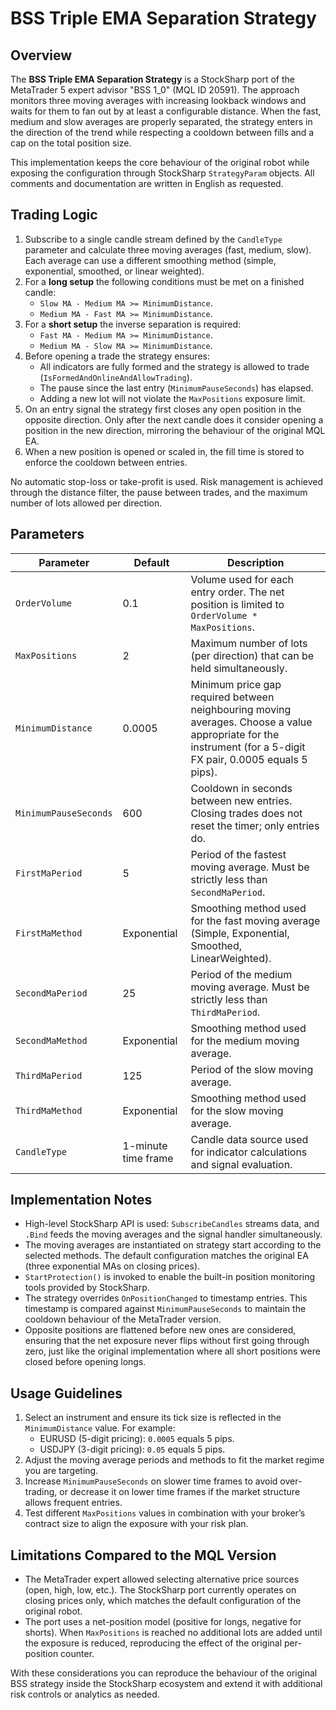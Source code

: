 # BSS Triple EMA Separation Strategy

## Overview

The **BSS Triple EMA Separation Strategy** is a StockSharp port of the MetaTrader 5 expert advisor "BSS 1_0" (MQL ID 20591). The approach monitors three moving averages with increasing lookback windows and waits for them to fan out by at least a configurable distance. When the fast, medium and slow averages are properly separated, the strategy enters in the direction of the trend while respecting a cooldown between fills and a cap on the total position size.

This implementation keeps the core behaviour of the original robot while exposing the configuration through StockSharp `StrategyParam` objects. All comments and documentation are written in English as requested.

## Trading Logic

1. Subscribe to a single candle stream defined by the `CandleType` parameter and calculate three moving averages (fast, medium, slow). Each average can use a different smoothing method (simple, exponential, smoothed, or linear weighted).
2. For a **long setup** the following conditions must be met on a finished candle:
   - `Slow MA - Medium MA >= MinimumDistance`.
   - `Medium MA - Fast MA >= MinimumDistance`.
3. For a **short setup** the inverse separation is required:
   - `Fast MA - Medium MA >= MinimumDistance`.
   - `Medium MA - Slow MA >= MinimumDistance`.
4. Before opening a trade the strategy ensures:
   - All indicators are fully formed and the strategy is allowed to trade (`IsFormedAndOnlineAndAllowTrading`).
   - The pause since the last entry (`MinimumPauseSeconds`) has elapsed.
   - Adding a new lot will not violate the `MaxPositions` exposure limit.
5. On an entry signal the strategy first closes any open position in the opposite direction. Only after the next candle does it consider opening a position in the new direction, mirroring the behaviour of the original MQL EA.
6. When a new position is opened or scaled in, the fill time is stored to enforce the cooldown between entries.

No automatic stop-loss or take-profit is used. Risk management is achieved through the distance filter, the pause between trades, and the maximum number of lots allowed per direction.

## Parameters

| Parameter | Default | Description |
|-----------|---------|-------------|
| `OrderVolume` | 0.1 | Volume used for each entry order. The net position is limited to `OrderVolume * MaxPositions`. |
| `MaxPositions` | 2 | Maximum number of lots (per direction) that can be held simultaneously. |
| `MinimumDistance` | 0.0005 | Minimum price gap required between neighbouring moving averages. Choose a value appropriate for the instrument (for a 5-digit FX pair, 0.0005 equals 5 pips). |
| `MinimumPauseSeconds` | 600 | Cooldown in seconds between new entries. Closing trades does not reset the timer; only entries do. |
| `FirstMaPeriod` | 5 | Period of the fastest moving average. Must be strictly less than `SecondMaPeriod`. |
| `FirstMaMethod` | Exponential | Smoothing method used for the fast moving average (Simple, Exponential, Smoothed, LinearWeighted). |
| `SecondMaPeriod` | 25 | Period of the medium moving average. Must be strictly less than `ThirdMaPeriod`. |
| `SecondMaMethod` | Exponential | Smoothing method used for the medium moving average. |
| `ThirdMaPeriod` | 125 | Period of the slow moving average. |
| `ThirdMaMethod` | Exponential | Smoothing method used for the slow moving average. |
| `CandleType` | 1-minute time frame | Candle data source used for indicator calculations and signal evaluation. |

## Implementation Notes

- High-level StockSharp API is used: `SubscribeCandles` streams data, and `.Bind` feeds the moving averages and the signal handler simultaneously.
- The moving averages are instantiated on strategy start according to the selected methods. The default configuration matches the original EA (three exponential MAs on closing prices).
- `StartProtection()` is invoked to enable the built-in position monitoring tools provided by StockSharp.
- The strategy overrides `OnPositionChanged` to timestamp entries. This timestamp is compared against `MinimumPauseSeconds` to maintain the cooldown behaviour of the MetaTrader version.
- Opposite positions are flattened before new ones are considered, ensuring that the net exposure never flips without first going through zero, just like the original implementation where all short positions were closed before opening longs.

## Usage Guidelines

1. Select an instrument and ensure its tick size is reflected in the `MinimumDistance` value. For example:
   - EURUSD (5-digit pricing): `0.0005` equals 5 pips.
   - USDJPY (3-digit pricing): `0.05` equals 5 pips.
2. Adjust the moving average periods and methods to fit the market regime you are targeting.
3. Increase `MinimumPauseSeconds` on slower time frames to avoid over-trading, or decrease it on lower time frames if the market structure allows frequent entries.
4. Test different `MaxPositions` values in combination with your broker’s contract size to align the exposure with your risk plan.

## Limitations Compared to the MQL Version

- The MetaTrader expert allowed selecting alternative price sources (open, high, low, etc.). The StockSharp port currently operates on closing prices only, which matches the default configuration of the original robot.
- The port uses a net-position model (positive for longs, negative for shorts). When `MaxPositions` is reached no additional lots are added until the exposure is reduced, reproducing the effect of the original per-position counter.

With these considerations you can reproduce the behaviour of the original BSS strategy inside the StockSharp ecosystem and extend it with additional risk controls or analytics as needed.
